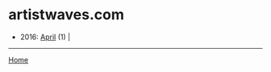 # artistwaves.com

  * 2016: 
      [April](./artistwaves-com-2016-04.md) (1) | 

----

[Home](../)
